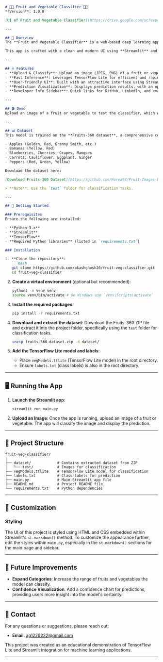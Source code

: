 ```markdown
# 🍎🍉 Fruit and Vegetable Classifier 🍇🥕
**Version**: 1.0.0

[UI of Fruit and Vegetable Classifier](https://drive.google.com/uc?export=view&id=1ItqxX1xDQzumJerZ7Z9cUDHDqLSF1Izy)

---

## 🌟 Overview
The **Fruit and Vegetable Classifier** is a web-based deep learning application that classifies images of fruits and vegetables. Powered by **TensorFlow Lite**, this app enables users to upload images and predict the type of fruit or vegetable displayed. It demonstrates how machine learning models can be effectively deployed for real-world image classification.

This app is crafted with a clean and modern UI using **Streamlit** and is trained using the **Fruits-360 dataset**, encompassing a variety of 131 fruit and vegetable categories.

---

## 🔥 Features
- **Upload & Classify**: Upload an image (JPEG, PNG) of a fruit or vegetable, and the AI will identify it.
- **Fast Inference**: Leverages TensorFlow Lite for efficient and rapid image classification.
- **User-friendly UI**: Built with an attractive interface using Streamlit, enhanced with custom HTML/CSS styling.
- **Prediction Visualization**: Displays prediction results, with an optional bar chart for classification probabilities.
- **Developer Info Sidebar**: Quick links for GitHub, LinkedIn, and email for easy contact.

---

## 🎬 Demo
Upload an image of a fruit or vegetable to test the classifier, which will return a classification based on the model's predictions.

---

## 📊 Dataset
This model is trained on the **Fruits-360 dataset**, a comprehensive collection of high-quality fruit, vegetable, and nut images. The dataset includes categories such as:

- Apples (Golden, Red, Granny Smith, etc.)
- Bananas (Yellow, Red)
- Blueberries, Cherries, Grapes, Mangoes
- Carrots, Cauliflower, Eggplant, Ginger
- Peppers (Red, Green, Yellow)

Download the dataset here:

[Download Fruits-360 Dataset](https://github.com/Horea94/Fruit-Images-Dataset)

> **Note**: Use the `test` folder for classification tasks.

---

## 🚀 Getting Started

### Prerequisites
Ensure the following are installed:

- **Python 3.x**
- **Streamlit**
- **TensorFlow**
- **Required Python libraries** (listed in `requirements.txt`)

### Installation

1. **Clone the repository**:
   ```bash
   git clone https://github.com/akashghosh20/fruit-veg-classifier.git
   cd fruit-veg-classifier
   ```

2. **Create a virtual environment** (optional but recommended):
   ```bash
   python3 -m venv venv
   source venv/bin/activate # On Windows use `venv\Scripts\activate`
   ```

3. **Install the required packages**:
   ```bash
   pip install -r requirements.txt
   ```

4. **Download and extract the dataset**:
   Download the Fruits-360 ZIP file and extract it into the project folder, specifically using the `test` folder for classification tasks.
   ```bash
   unzip fruits-360-dataset.zip -d dataset/
   ```

5. **Add the TensorFlow Lite model and labels**:
   - Place `vegModels.tflite` (TensorFlow Lite model) in the root directory.
   - Ensure `labels.txt` (class labels) is also in the root directory.

---

## 🖥️ Running the App
1. **Launch the Streamlit app**:
   ```bash
   streamlit run main.py
   ```

2. **Upload an Image**:
   Once the app is running, upload an image of a fruit or vegetable. The app will classify the image and display the prediction.

---

## 📁 Project Structure
```plaintext
fruit-veg-classifier/
│
├── dataset/            # Contains extracted dataset from ZIP
│   └── test/           # Images for classification
├── vegModels.tflite    # TensorFlow Lite model for classification
├── labels.txt          # Class labels for prediction
├── main.py             # Main Streamlit app file
├── README.md           # Project README file
└── requirements.txt    # Python dependencies
```

---

## 🎨 Customization

### Styling
The UI of this project is styled using HTML and CSS embedded within Streamlit's `st.markdown()` method. To customize the appearance further, edit the styles within `main.py`, especially in the `st.markdown()` sections for the main page and sidebar.

---

## 🚀 Future Improvements
- **Expand Categories**: Increase the range of fruits and vegetables the model can classify.
- **Confidence Visualization**: Add a confidence chart for predictions, providing users more insight into the model's certainty.

---

## 👤 Contact
For any questions or suggestions, please reach out:

- **Email**: ag1229222@gmail.com

This project was created as an educational demonstration of TensorFlow Lite and Streamlit integration for machine learning applications.

---
